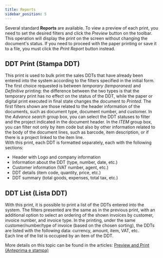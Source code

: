```yaml
---
title: Reports
sidebar_position: 5
---
```


Several standard **Reports** are available. To view a preview of each print, you need to set the desired filters and click the *Preview* button on the toolbar. This operation will display the print on the screen without changing the document's status. If you need to proceed with the paper printing or save it to a file, you must click the *Print Report* button instead.

## DDT Print (Stampa DDT)

This print is used to bulk print the sales DDTs that have already been entered into the system according to the filters specified in the initial form. The first choice requested is between *temporary (temporanea)* and *Definitive* printing: the difference between the two types is that the temporary print has no effect on the status of the DDT, while the paper or digital print executed in final state changes the document to *Printed*. The first filters shown are those related to the header information of the documents, such as document type, document number, and customer. In the *Advance search* group box, you can select the DDT statuses to filter and the project indicated in the document header. In the *ITEM* group box, you can filter not only by item code but also by other information related to the body of the document lines, such as barcode, item description, or if there is a project linked to the item line.        
With this print, each DDT is formatted separately, each with the following sections:
- Header with Logo and company information
- Information about the DDT (type, number, date, etc.)
- Customer information (VAT number, agent, etc.)
- DDT details (item code, quantity, price, etc.)
- DDT summary (total goods, expenses, total tax, etc.)

## DDT List (Lista DDT)

With this print, it is possible to print a list of the DDTs entered into the system. The filters presented are the same as in the previous print, with an additional option to select an ordering of the shown invoices by customer, invoice number, and invoice type. 
In the printing, under the same customer/number/type of invoice (based on the chosen sorting), the DDTs are listed with the following data: currency, amount, item, VAT, etc.         
Each line of the list is occupied by an item of the DDT.        

More details on this topic can be found in the articles: [Preview and Print (Anteprima e stampa)](/docs/guide/common/operations-with-data/reports)